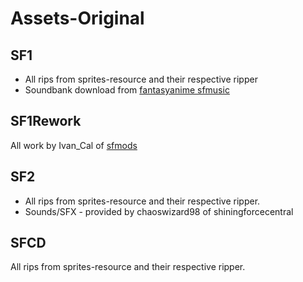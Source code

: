 # Assets-Original

## SF1 
- All rips from sprites-resource and their respective ripper
- Soundbank download from [fantasyanime sfmusic](https://fantasyanime.com/shiningforce/sfmusic.htm)

## SF1Rework
All work by Ivan_Cal of [sfmods](https://sfmods.com/community/)

## SF2
- All rips from sprites-resource and their respective ripper.
- Sounds/SFX - provided by chaoswizard98 of shiningforcecentral

## SFCD
All rips from sprites-resource and their respective ripper.
